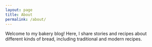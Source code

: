 ```yaml
---
layout: page
title: About
permalink: /about/
---
```


Welcome to my bakery blog! Here, I share stories and recipes about different kinds of bread, including traditional and modern recipes.
